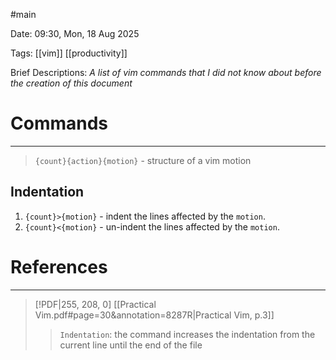 #main

Date: 09:30, Mon, 18 Aug 2025

Tags: [[vim]] [[productivity]]

Brief Descriptions: *A list of vim commands that I did not know about before the creation of this document*

# Commands
---
> `{count}{action}{motion}` - structure of a vim motion
## Indentation

1. `{count}>{motion}` - indent the lines affected by the `motion`. 
2. `{count}<{motion}` - un-indent the lines affected by the `motion`.

# References
---
> [!PDF|255, 208, 0] [[Practical Vim.pdf#page=30&annotation=8287R|Practical Vim, p.3]]
> > `Indentation`: the  command increases the indentation from the current line until the end of the file
